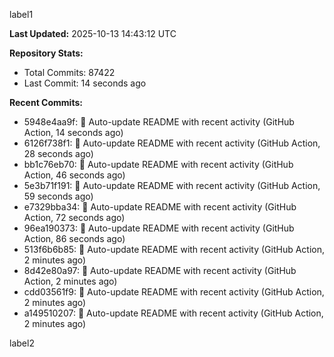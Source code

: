 
label1 
<!-- ACTIVITY_START -->
**Last Updated:** 2025-10-13 14:43:12 UTC

**Repository Stats:**
- Total Commits: 87422
- Last Commit: 14 seconds ago

**Recent Commits:**
- 5948e4aa9f: 🤖 Auto-update README with recent activity (GitHub Action, 14 seconds ago)
- 6126f738f1: 🤖 Auto-update README with recent activity (GitHub Action, 28 seconds ago)
- bb1c76eb70: 🤖 Auto-update README with recent activity (GitHub Action, 46 seconds ago)
- 5e3b71f191: 🤖 Auto-update README with recent activity (GitHub Action, 59 seconds ago)
- e7329bba34: 🤖 Auto-update README with recent activity (GitHub Action, 72 seconds ago)
- 96ea190373: 🤖 Auto-update README with recent activity (GitHub Action, 86 seconds ago)
- 513f6b6b85: 🤖 Auto-update README with recent activity (GitHub Action, 2 minutes ago)
- 8d42e80a97: 🤖 Auto-update README with recent activity (GitHub Action, 2 minutes ago)
- cdd03561f9: 🤖 Auto-update README with recent activity (GitHub Action, 2 minutes ago)
- a149510207: 🤖 Auto-update README with recent activity (GitHub Action, 2 minutes ago)
<!-- ACTIVITY_END -->

label2
